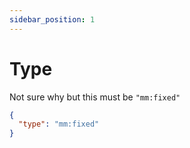 ```yaml
---
sidebar_position: 1
---
```


# Type

Not sure why but this must be `"mm:fixed"`

```json
{
  "type": "mm:fixed"
}
```
